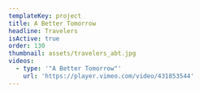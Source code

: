 ```yaml
---
templateKey: project
title: A Better Tomorrow
headline: Travelers
isActive: true
order: 130
thumbnail: assets/travelers_abt.jpg
videos:
  - type: '"A Better Tomorrow"'
    url: 'https://player.vimeo.com/video/431853544'
---
```

